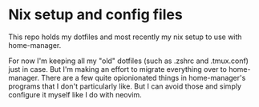 # Nix setup and config files

This repo holds my dotfiles and most recently my nix setup to use with home-manager.

For now I'm keeping all my "old" dotfiles (such as .zshrc and .tmux.conf) just in case. But I'm making an effort to migrate everything over to home-manager. There are a few quite opionionated things in home-manager's programs that I don't particularly like. But I can avoid those and simply configure it myself like I do with neovim.
